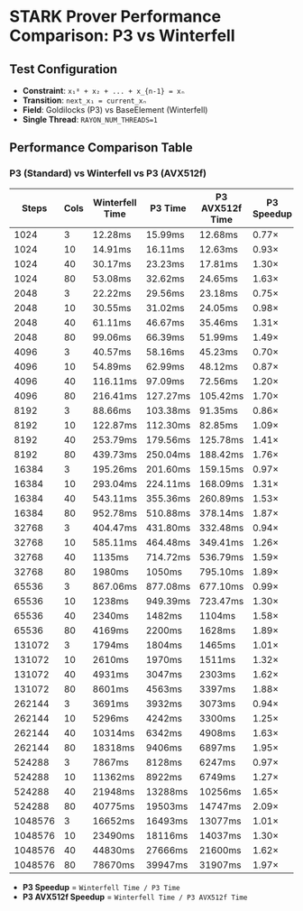 # STARK Prover Performance Comparison: P3 vs Winterfell

## Test Configuration
- **Constraint**: `x₁⁸ + x₂ + ... + x_{n-1} = xₙ`  
- **Transition**: `next_x₁ = current_xₙ`
- **Field**: Goldilocks (P3) vs BaseElement (Winterfell)
- **Single Thread**: `RAYON_NUM_THREADS=1`

## Performance Comparison Table

### P3 (Standard) vs Winterfell vs P3 (AVX512f)

| Steps | Cols | Winterfell Time | P3 Time | P3 AVX512f Time | P3 Speedup | P3 AVX512f Speedup |
|--------|------|----------------|---------|-----------------|------------|-------------------|
| 1024 | 3 | 12.28ms | 15.99ms | 12.68ms | 0.77× | 0.97× |
| 1024 | 10 | 14.91ms | 16.11ms | 12.63ms | 0.93× | 1.18× |
| 1024 | 40 | 30.17ms | 23.23ms | 17.81ms | 1.30× | 1.69× |
| 1024 | 80 | 53.08ms | 32.62ms | 24.65ms | 1.63× | 2.15× |
| 2048 | 3 | 22.22ms | 29.56ms | 23.18ms | 0.75× | 0.96× |
| 2048 | 10 | 30.55ms | 31.02ms | 24.05ms | 0.98× | 1.27× |
| 2048 | 40 | 61.11ms | 46.67ms | 35.46ms | 1.31× | 1.72× |
| 2048 | 80 | 99.06ms | 66.39ms | 51.99ms | 1.49× | 1.91× |
| 4096 | 3 | 40.57ms | 58.16ms | 45.23ms | 0.70× | 0.90× |
| 4096 | 10 | 54.89ms | 62.99ms | 48.12ms | 0.87× | 1.14× |
| 4096 | 40 | 116.11ms | 97.09ms | 72.56ms | 1.20× | 1.60× |
| 4096 | 80 | 216.41ms | 127.27ms | 105.42ms | 1.70× | 2.05× |
| 8192 | 3 | 88.66ms | 103.38ms | 91.35ms | 0.86× | 0.97× |
| 8192 | 10 | 122.87ms | 112.30ms | 82.85ms | 1.09× | 1.48× |
| 8192 | 40 | 253.79ms | 179.56ms | 125.78ms | 1.41× | 2.02× |
| 8192 | 80 | 439.73ms | 250.04ms | 188.42ms | 1.76× | 2.33× |
| 16384 | 3 | 195.26ms | 201.60ms | 159.15ms | 0.97× | 1.23× |
| 16384 | 10 | 293.04ms | 224.11ms | 168.09ms | 1.31× | 1.74× |
| 16384 | 40 | 543.11ms | 355.36ms | 260.89ms | 1.53× | 2.08× |
| 16384 | 80 | 952.78ms | 510.88ms | 378.14ms | 1.87× | 2.52× |
| 32768 | 3 | 404.47ms | 431.80ms | 332.48ms | 0.94× | 1.22× |
| 32768 | 10 | 585.11ms | 464.48ms | 349.41ms | 1.26× | 1.67× |
| 32768 | 40 | 1135ms | 714.72ms | 536.79ms | 1.59× | 2.11× |
| 32768 | 80 | 1980ms | 1050ms | 795.10ms | 1.89× | 2.49× |
| 65536 | 3 | 867.06ms | 877.08ms | 677.10ms | 0.99× | 1.28× |
| 65536 | 10 | 1238ms | 949.39ms | 723.47ms | 1.30× | 1.71× |
| 65536 | 40 | 2340ms | 1482ms | 1104ms | 1.58× | 2.12× |
| 65536 | 80 | 4169ms | 2200ms | 1628ms | 1.89× | 2.56× |
| 131072 | 3 | 1794ms | 1804ms | 1465ms | 1.01× | 1.22× |
| 131072 | 10 | 2610ms | 1970ms | 1511ms | 1.32× | 1.73× |
| 131072 | 40 | 4931ms | 3047ms | 2303ms | 1.62× | 2.14× |
| 131072 | 80 | 8601ms | 4563ms | 3397ms | 1.88× | 2.53× |
| 262144 | 3 | 3691ms | 3932ms | 3073ms | 0.94× | 1.20× |
| 262144 | 10 | 5296ms | 4242ms | 3300ms | 1.25× | 1.60× |
| 262144 | 40 | 10314ms | 6342ms | 4908ms | 1.63× | 2.10× |
| 262144 | 80 | 18318ms | 9406ms | 6897ms | 1.95× | 2.66× |
| 524288 | 3 | 7867ms | 8128ms | 6247ms | 0.97× | 1.26× |
| 524288 | 10 | 11362ms | 8922ms | 6749ms | 1.27× | 1.68× |
| 524288 | 40 | 21948ms | 13288ms | 10256ms | 1.65× | 2.14× |
| 524288 | 80 | 40775ms | 19503ms | 14747ms | 2.09× | 2.76× |
| 1048576 | 3 | 16652ms | 16493ms | 13077ms | 1.01× | 1.27× |
| 1048576 | 10 | 23490ms | 18116ms | 14037ms | 1.30× | 1.67× |
| 1048576 | 40 | 44830ms | 27666ms | 21600ms | 1.62× | 2.08× |
| 1048576 | 80 | 78670ms | 39947ms | 31907ms | 1.97× | 2.47× |

- **P3 Speedup** = `Winterfell Time / P3 Time`
- **P3 AVX512f Speedup** = `Winterfell Time / P3 AVX512f Time`
